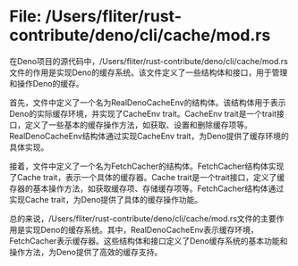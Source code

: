 # File: /Users/fliter/rust-contribute/deno/cli/cache/mod.rs

在Deno项目的源代码中，/Users/fliter/rust-contribute/deno/cli/cache/mod.rs文件的作用是实现Deno的缓存系统。该文件定义了一些结构体和接口，用于管理和操作Deno的缓存。

首先，文件中定义了一个名为RealDenoCacheEnv的结构体。该结构体用于表示Deno的实际缓存环境，并实现了CacheEnv trait。CacheEnv trait是一个trait接口，定义了一些基本的缓存操作方法，如获取、设置和删除缓存项等。RealDenoCacheEnv结构体通过实现CacheEnv trait，为Deno提供了缓存环境的具体实现。

接着，文件中定义了一个名为FetchCacher的结构体。FetchCacher结构体实现了Cache trait，表示一个具体的缓存器。Cache trait是一个trait接口，定义了缓存器的基本操作方法，如获取缓存项、存储缓存项等。FetchCacher结构体通过实现Cache trait，为Deno提供了具体的缓存操作功能。

总的来说，/Users/fliter/rust-contribute/deno/cli/cache/mod.rs文件的主要作用是实现Deno的缓存系统。其中，RealDenoCacheEnv表示缓存环境，FetchCacher表示缓存器。这些结构体和接口定义了Deno缓存系统的基本功能和操作方法，为Deno提供了高效的缓存支持。


